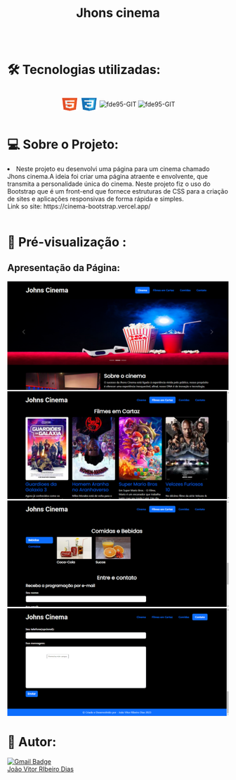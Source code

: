 # <div align="center">Jhons cinema</div>
<div align='center'><img align="center" src="https://i.gifer.com/origin/7a/7ac7a2631f6ff16ec44c0827cbc2a72f.gif" alt=""></img></div>
<br>

# 🛠 Tecnologias utilizadas:
<br>
<div style="display: inline_block">
  <div align="center">
  <img align="center" alt="fde95-HTML" height="30" width="40" src="https://raw.githubusercontent.com/devicons/devicon/master/icons/html5/html5-original.svg">
   <img align="center" alt="fde95-CSS" height="30" width="40" src="https://raw.githubusercontent.com/devicons/devicon/master/icons/css3/css3-original.svg">
  <img align="center" alt="fde95-GIT" height="30" width="40" src="https://cdn.jsdelivr.net/gh/devicons/devicon/icons/git/git-original.svg">
  <img align="center" alt="fde95-GIT" height="30" width="40" src="https://camo.githubusercontent.com/c76217244e1b3700a87058abf858e20a313b06dfadd972121d0d42de5bd20fa5/68747470733a2f2f63646e2e6a7364656c6976722e6e65742f67682f64657669636f6e732f64657669636f6e2f69636f6e732f626f6f7473747261702f626f6f7473747261702d6f726967696e616c2e737667">

</div>
<br>

# 💻  Sobre o Projeto:
<li>Neste projeto eu desenvolvi uma página para um cinema chamado Jhons cinema.A ideia foi criar uma página atraente e envolvente, que transmita a personalidade única do cinema. Neste projeto fiz o uso do Bootstrap que é um front-end que fornece estruturas de CSS para a criação de sites e aplicações responsivas de forma rápida e simples. 
</br>
Link so site: https://cinema-bootstrap.vercel.app/</li>
</br>

# 🎨 Pré-visualização :
## Apresentação da Página:
<img  src="midia.readme/1.png">
<img  src="midia.readme/2.png">
<img  src="midia.readme/3.png">
<img  src="midia.readme/4.png">

# 🦸 Autor:
[![Gmail Badge](https://img.shields.io/badge/-joaovitordias.2b@gmail.com-c14438?style=flat-square&logo=Gmail&logoColor=white&link=mailto:joaovitordias.2b@gmail.com)](mailto:joaovitordias.2b@gmail.com)
<br/>
<a href="https://www.linkedin.com/in/jo%C3%A3o-vitor-ribeiro-dias-339a56258/" target="_blank">João Vitor RIbeiro Dias</a>
